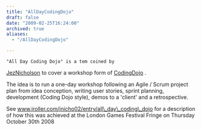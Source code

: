 ```yaml
---
title: "AllDayCodingDojo"
draft: false
date: "2009-02-25T16:24:00"
archived: true
aliases:
  - "/AllDayCodingDojo"

---
```

    "All Day Coding Dojo" is a tem coined by
[JezNicholson](/people/JezNicholson) to cover a workshop form of
[CodingDojo](/CodingDojo) .

The idea is to run a one-day workshop following an Agile / Scrum project
plan from idea conception, writing user stories, sprint planning,
development (Coding Dojo style), demos to a 'client' and a
retrospective.

See www.jroller.com/jnicho02/entry/all\_day\_coding\_dojo for a
description of how this was achieved at the London Games Festival Fringe
on Thursday October 30th 2008
